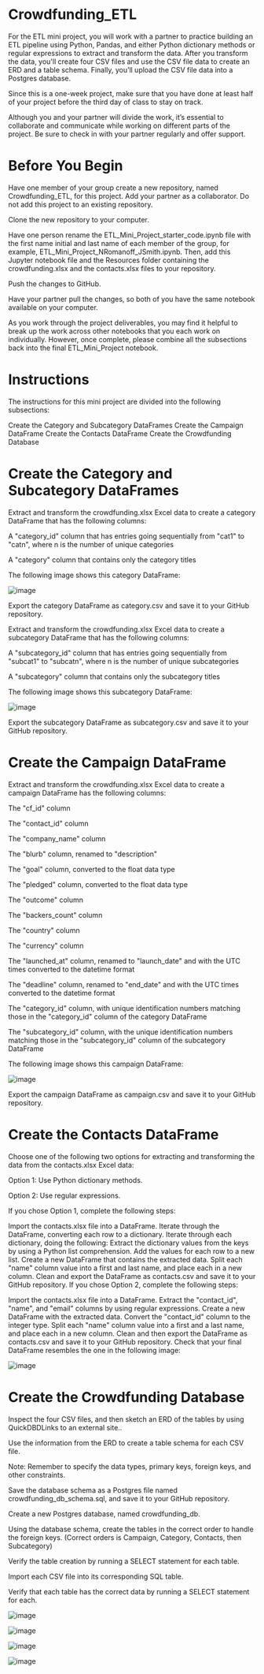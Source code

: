 # Crowdfunding_ETL
For the ETL mini project, you will work with a partner to practice building an ETL pipeline using Python, Pandas, and either Python dictionary methods or regular expressions to extract and transform the data. After you transform the data, you'll create four CSV files and use the CSV file data to create an ERD and a table schema. Finally, you’ll upload the CSV file data into a Postgres database.

Since this is a one-week project, make sure that you have done at least half of your project before the third day of class to stay on track.

Although you and your partner will divide the work, it’s essential to collaborate and communicate while working on different parts of the project. Be sure to check in with your partner regularly and offer support.


# Before You Begin
Have one member of your group create a new repository, named Crowdfunding_ETL, for this project. Add your partner as a collaborator. Do not add this project to an existing repository.

Clone the new repository to your computer.

Have one person rename the ETL_Mini_Project_starter_code.ipynb file with the first name initial and last name of each member of the group, for example, ETL_Mini_Project_NRomanoff_JSmith.ipynb. Then, add this Jupyter notebook file and the Resources folder containing the crowdfunding.xlsx and the contacts.xlsx files to your repository.

Push the changes to GitHub.

Have your partner pull the changes, so both of you have the same notebook available on your computer.

As you work through the project deliverables, you may find it helpful to break up the work across other notebooks that you each work on individually. However, once complete, please combine all the subsections back into the final ETL_Mini_Project notebook.

# Instructions
The instructions for this mini project are divided into the following subsections:

Create the Category and Subcategory DataFrames
Create the Campaign DataFrame
Create the Contacts DataFrame
Create the Crowdfunding Database

# Create the Category and Subcategory DataFrames
Extract and transform the crowdfunding.xlsx Excel data to create a category DataFrame that has the following columns:

A "category_id" column that has entries going sequentially from "cat1" to "catn", where n is the number of unique categories

A "category" column that contains only the category titles

The following image shows this category DataFrame:

![image](https://github.com/BMorrissey89/Crowdfunding_ETL/assets/31460184/d84df0f1-bac4-4805-ad82-7ffdf4593595)

Export the category DataFrame as category.csv and save it to your GitHub repository.

Extract and transform the crowdfunding.xlsx Excel data to create a subcategory DataFrame that has the following columns:

A "subcategory_id" column that has entries going sequentially from "subcat1" to "subcatn", where n is the number of unique subcategories

A "subcategory" column that contains only the subcategory titles

The following image shows this subcategory DataFrame:

![image](https://github.com/BMorrissey89/Crowdfunding_ETL/assets/31460184/91be4228-3265-4e68-89ed-c832d772b3e7)

Export the subcategory DataFrame as subcategory.csv and save it to your GitHub repository.

# Create the Campaign DataFrame
Extract and transform the crowdfunding.xlsx Excel data to create a campaign DataFrame has the following columns:

The "cf_id" column

The "contact_id" column

The "company_name" column

The "blurb" column, renamed to "description"

The "goal" column, converted to the float data type

The "pledged" column, converted to the float data type

The "outcome" column

The "backers_count" column

The "country" column

The "currency" column

The "launched_at" column, renamed to "launch_date" and with the UTC times converted to the datetime format

The "deadline" column, renamed to "end_date" and with the UTC times converted to the datetime format

The "category_id" column, with unique identification numbers matching those in the "category_id" column of the category DataFrame

The "subcategory_id" column, with the unique identification numbers matching those in the "subcategory_id" column of the subcategory DataFrame

The following image shows this campaign DataFrame:

![image](https://github.com/BMorrissey89/Crowdfunding_ETL/assets/31460184/41bb20e6-1128-4d91-b742-7110621e93c3)

Export the campaign DataFrame as campaign.csv and save it to your GitHub repository.

# Create the Contacts DataFrame
Choose one of the following two options for extracting and transforming the data from the contacts.xlsx Excel data:

Option 1: Use Python dictionary methods.

Option 2: Use regular expressions.

If you chose Option 1, complete the following steps:

Import the contacts.xlsx file into a DataFrame.
Iterate through the DataFrame, converting each row to a dictionary.
Iterate through each dictionary, doing the following:
Extract the dictionary values from the keys by using a Python list comprehension.
Add the values for each row to a new list.
Create a new DataFrame that contains the extracted data.
Split each "name" column value into a first and last name, and place each in a new column.
Clean and export the DataFrame as contacts.csv and save it to your GitHub repository.
If you chose Option 2, complete the following steps:

Import the contacts.xlsx file into a DataFrame.
Extract the "contact_id", "name", and "email" columns by using regular expressions.
Create a new DataFrame with the extracted data.
Convert the "contact_id" column to the integer type.
Split each "name" column value into a first and a last name, and place each in a new column.
Clean and then export the DataFrame as contacts.csv and save it to your GitHub repository.
Check that your final DataFrame resembles the one in the following image:

![image](https://github.com/BMorrissey89/Crowdfunding_ETL/assets/31460184/2e03be61-985f-4846-830f-dc2a66a0920a)

# Create the Crowdfunding Database
Inspect the four CSV files, and then sketch an ERD of the tables by using QuickDBDLinks to an external site..

Use the information from the ERD to create a table schema for each CSV file.

Note: Remember to specify the data types, primary keys, foreign keys, and other constraints.

Save the database schema as a Postgres file named crowdfunding_db_schema.sql, and save it to your GitHub repository.

Create a new Postgres database, named crowdfunding_db.

Using the database schema, create the tables in the correct order to handle the foreign keys. (Correct orders is Campaign, Category, Contacts, then Subcategory)

Verify the table creation by running a SELECT statement for each table.

Import each CSV file into its corresponding SQL table.

Verify that each table has the correct data by running a SELECT statement for each.

![image](https://github.com/BMorrissey89/Crowdfunding_ETL/assets/31460184/09fecc9e-498b-4c11-ae72-87cfbe646aea)

![image](https://github.com/BMorrissey89/Crowdfunding_ETL/assets/31460184/e13ef4b4-ce86-44aa-ac57-604463944444)

![image](https://github.com/BMorrissey89/Crowdfunding_ETL/assets/31460184/75e32ef4-d549-4822-9ba5-a613f707ca6c)

![image](https://github.com/BMorrissey89/Crowdfunding_ETL/assets/31460184/47b2ea3e-2a9a-4746-a2ac-5f207612e3e1)

